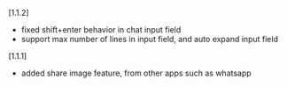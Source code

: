 [1.1.2]

- fixed shift+enter behavior in chat input field
- support max number of lines in input field, and auto expand input field

[1.1.1]

- added share image feature, from other apps such as whatsapp
